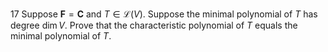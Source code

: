 17 Suppose $\mathbf{F}=\mathbf{C}$ and $T \in \mathcal{L}(V)$. Suppose the minimal polynomial of $T$ has degree $\operatorname{dim} V$. Prove that the characteristic polynomial of $T$ equals the minimal polynomial of $T$.
